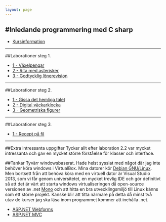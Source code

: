 ```yaml
---
layout: page 
---
```

#Inledande programmering med C sharp
---
- [Kursinformation](https://coursepress.lnu.se/kurs/inledande-programmering-med-csharp/)

---

##Laborationer steg 1.
- [1 - Växelpengar](https://github.com/rk222ev/1dv402-rk222ev-1-1-vaxelpengar)
- [2 - Rita med asterisker](https://github.com/rk222ev/1dv402-rk222ev-1-2-rita-med-asterisker)
- [3 - Godtycklig lönerevision](https://github.com/rk222ev/1dv402-rk222ev-1-3-godtycklig-lonerevision)

---

##Laborationer steg 2.
- [1 - Gissa det hemliga talet](https://github.com/rk222ev/1dv402-2-1-c-gissa-det-hemliga-talet)
- [2 - Digital väckarklocka](https://github.com/rk222ev/1dv402-2-2-digital-vackarklocka)
- [3 - Geometriska figurer](https://github.com/rk222ev/1dv402-2-3-geometriska-figurer)

---

##Laborationer steg 3.
- [1 - Recept på fil](https://github.com/rk222ev/1dv402-3-1-recept-pa-fil)
 
---

##Extra intressanta uppgifter
Tycker allt efter laboration 2.2 var mycket intressanta och gav en mycket större förståelse för klasser och interface.

##Tankar
Tyvärr windowsbaserat. Hade helst sysslat med något där jag inte behöver köra windows i VirtualBox. 
Mina datorer kör [Debian GNU/Linux](debian.org). Men bortsett från att behöva köra med en virtuell dator
är Visual Studio 2013, som vi får genom universitetet, en mycket trevlig IDE och gör definitivt så att
det är värt att starta windows virtualiseringen då open-source versionen av .net [Mono](http://www.mono-project.com/)
och att hitta en bra utvecklingsmiljö till Linux känns som ett större projekt.
Kanske blir att titta närmare på detta då minst två utav de kurser jag ska läsa inom programmet kommer att inehålla .net.

- [ASP.NET Webforms](https://coursepress.lnu.se/kurs/aspnet-web-forms/)
- [ASP.NET MVC](https://coursepress.lnu.se/kurs/aspnet-mvc/)
